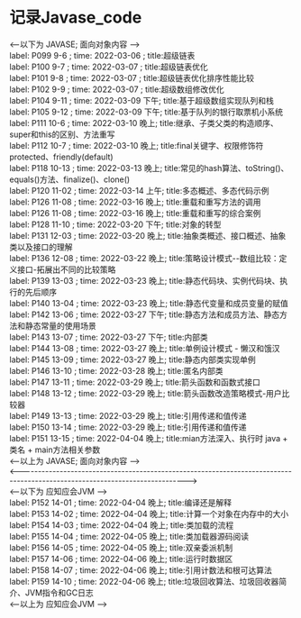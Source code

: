 # 记录Javase_code
<--以下为 JAVASE; 面向对象内容 --> <br />
label: P099 9-6  ; time: 2022-03-06 ; title:超级链表<br />
label: P100 9-7  ; time: 2022-03-07 ; title:超级链表优化<br />
label: P101 9-8  ; time: 2022-03-07 ; title:超级链表优化排序性能比较<br />
label: P102 9-9  ; time: 2022-03-07 ; title:超级数组修改优化<br />
label: P104 9-11 ; time: 2022-03-09 下午; title:基于超级数组实现队列和栈<br />
label: P105 9-12 ; time: 2022-03-09 下午; title:基于队列的银行取票机小系统<br />
label: P111 10-6 ; time: 2022-03-10 晚上; title:继承、子类父类的构造顺序、super和this的区别、方法重写<br />
label: P112 10-7 ; time: 2022-03-10 晚上; title:final关键字、权限修饰符protected、friendly(default)<br />
label: P118 10-13 ; time: 2022-03-13 晚上; title:常见的hash算法、toString()、equals()方法、finalize()、clone()<br />
label: P120 11-02 ; time: 2022-03-14 上午; title:多态概述、多态代码示例<br />
label: P126 11-08 ; time: 2022-03-16 晚上; title:重载和重写方法的调用<br />
label: P126 11-08 ; time: 2022-03-16 晚上; title:重载和重写的综合案例<br />
label: P128 11-10 ; time: 2022-03-20 下午; title:对象的转型<br />
label: P131 12-03 ; time: 2022-03-20 晚上; title:抽象类概述、接口概述、抽象类以及接口的理解<br />
label: P136 12-08 ; time: 2022-03-22 晚上; title:策略设计模式--数组比较：定义接口-拓展出不同的比较策略<br />
label: P139 13-03 ; time: 2022-03-23 晚上; title:静态代码块、实例代码块、执行的先后顺序<br />
label: P140 13-04 ; time: 2022-03-23 晚上; title:静态代变量和成员变量的赋值<br />
label: P142 13-06 ; time: 2022-03-27 下午; title:静态方法和成员方法、静态方法和静态常量的使用场景<br />
label: P143 13-07 ; time: 2022-03-27 下午; title:内部类<br />
label: P144 13-08 ; time: 2022-03-27 晚上; title:单例设计模式 - 懒汉和饿汉<br />
label: P145 13-09 ; time: 2022-03-27 晚上; title:静态内部类实现单例<br />
label: P146 13-10 ; time: 2022-03-28 晚上; title:匿名内部类<br />
label: P147 13-11 ; time: 2022-03-29 晚上; title:箭头函数和函数式接口<br />
label: P148 13-12 ; time: 2022-03-29 晚上; title:箭头函数改造策略模式-用户比较器<br />
label: P149 13-13 ; time: 2022-03-29 晚上; title:引用传递和值传递<br />
label: P150 13-14 ; time: 2022-03-29 晚上; title:引用传递和值传递<br />
label: P151 13-15 ; time: 2022-04-04 晚上; title:mian方法深入、执行时 java + 类名 + main方法相关参数<br />
<--以上为 JAVASE; 面向对象内容 --> <br />
<----------------------------------------------------------------------------------------------------------------------------> <br />
<--以下为 应知应会JVM --> <br />
label: P152 14-01 ; time: 2022-04-04 晚上; title:编译还是解释<br />
label: P153 14-02 ; time: 2022-04-04 晚上; title:计算一个对象在内存中的大小<br />
label: P154 14-03 ; time: 2022-04-04 晚上; title:类加载的流程<br />
label: P155 14-04 ; time: 2022-04-05 晚上; title:类加载器源码阅读<br />
label: P156 14-05 ; time: 2022-04-05 晚上; title:双亲委派机制<br />
label: P157 14-06 ; time: 2022-04-06 晚上; title:运行时数据区<br />
label: P158 14-07 ; time: 2022-04-06 晚上; title:引用计数法和根可达算法<br />
label: P159 14-10 ; time: 2022-04-06 晚上; title:垃圾回收算法、垃圾回收器简介、JVM指令和GC日志<br />
<--以上为 应知应会JVM --> <br />





